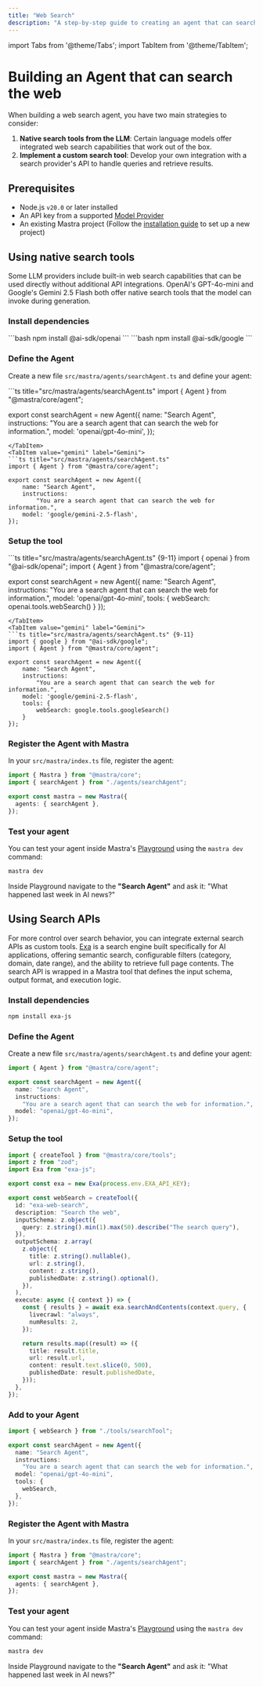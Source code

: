 ```yaml
---
title: "Web Search"
description: "A step-by-step guide to creating an agent that can search the web."
---
```


import Tabs from '@theme/Tabs';
import TabItem from '@theme/TabItem';

# Building an Agent that can search the web

When building a web search agent, you have two main strategies to consider:

1. **Native search tools from the LLM**: Certain language models offer integrated web search capabilities that work out of the box.
2. **Implement a custom search tool**: Develop your own integration with a search provider's API to handle queries and retrieve results.

## Prerequisites

- Node.js `v20.0` or later installed
- An API key from a supported [Model Provider](/models)
- An existing Mastra project (Follow the [installation guide](/docs/getting-started/installation) to set up a new project)

## Using native search tools

Some LLM providers include built-in web search capabilities that can be used directly without additional API integrations. OpenAI's GPT-4o-mini and Google's Gemini 2.5 Flash both offer native search tools that the model can invoke during generation.

### Install dependencies

<Tabs>
<TabItem value="openai" label="Open AI">
```bash
npm install @ai-sdk/openai
```
</TabItem>
<TabItem value="gemini" label="Gemini">
```bash
npm install @ai-sdk/google
```
</TabItem>
</Tabs>

### Define the Agent

Create a new file `src/mastra/agents/searchAgent.ts` and define your agent:

<Tabs>
<TabItem value="openai" label="Open AI">
```ts title="src/mastra/agents/searchAgent.ts"
import { Agent } from "@mastra/core/agent";

export const searchAgent = new Agent({
name: "Search Agent",
instructions:
"You are a search agent that can search the web for information.",
model: 'openai/gpt-4o-mini',
});

````
</TabItem>
<TabItem value="gemini" label="Gemini">
```ts title="src/mastra/agents/searchAgent.ts"
import { Agent } from "@mastra/core/agent";

export const searchAgent = new Agent({
    name: "Search Agent",
    instructions:
        "You are a search agent that can search the web for information.",
    model: 'google/gemini-2.5-flash',
});
````

</TabItem>
</Tabs>

### Setup the tool

<Tabs>
<TabItem value="openai" label="Open AI">
```ts title="src/mastra/agents/searchAgent.ts" {9-11}
import { openai } from "@ai-sdk/openai";
import { Agent } from "@mastra/core/agent";

export const searchAgent = new Agent({
name: "Search Agent",
instructions:
"You are a search agent that can search the web for information.",
model: 'openai/gpt-4o-mini',
tools: {
webSearch: openai.tools.webSearch()
}
});

````
</TabItem>
<TabItem value="gemini" label="Gemini">
```ts title="src/mastra/agents/searchAgent.ts" {9-11}
import { google } from "@ai-sdk/google";
import { Agent } from "@mastra/core/agent";

export const searchAgent = new Agent({
    name: "Search Agent",
    instructions:
        "You are a search agent that can search the web for information.",
    model: 'google/gemini-2.5-flash',
    tools: {
        webSearch: google.tools.googleSearch()
    }
});
````

</TabItem>
</Tabs>

### Register the Agent with Mastra

In your `src/mastra/index.ts` file, register the agent:

```ts title="src/mastra/index.ts" {2,5}
import { Mastra } from "@mastra/core";
import { searchAgent } from "./agents/searchAgent";

export const mastra = new Mastra({
  agents: { searchAgent },
});
```

### Test your agent

You can test your agent inside Mastra's [Playground](../../docs/getting-started/studio.mdx) using the `mastra dev` command:

```bash
mastra dev
```

Inside Playground navigate to the **"Search Agent"** and ask it: "What happened last week in AI news?"

## Using Search APIs

For more control over search behavior, you can integrate external search APIs as custom tools. [Exa](https://exa.ai/) is a search engine built specifically for AI applications, offering semantic search, configurable filters (category, domain, date range), and the ability to retrieve full page contents. The search API is wrapped in a Mastra tool that defines the input schema, output format, and execution logic.

### Install dependencies

```bash
npm install exa-js
```

### Define the Agent

Create a new file `src/mastra/agents/searchAgent.ts` and define your agent:

```ts title="src/mastra/agents/searchAgent.ts"
import { Agent } from "@mastra/core/agent";

export const searchAgent = new Agent({
  name: "Search Agent",
  instructions:
    "You are a search agent that can search the web for information.",
  model: "openai/gpt-4o-mini",
});
```

### Setup the tool

```ts title="src/mastra/tools/searchTool.ts"
import { createTool } from "@mastra/core/tools";
import z from "zod";
import Exa from "exa-js";

export const exa = new Exa(process.env.EXA_API_KEY);

export const webSearch = createTool({
  id: "exa-web-search",
  description: "Search the web",
  inputSchema: z.object({
    query: z.string().min(1).max(50).describe("The search query"),
  }),
  outputSchema: z.array(
    z.object({
      title: z.string().nullable(),
      url: z.string(),
      content: z.string(),
      publishedDate: z.string().optional(),
    }),
  ),
  execute: async ({ context }) => {
    const { results } = await exa.searchAndContents(context.query, {
      livecrawl: "always",
      numResults: 2,
    });

    return results.map((result) => ({
      title: result.title,
      url: result.url,
      content: result.text.slice(0, 500),
      publishedDate: result.publishedDate,
    }));
  },
});
```

### Add to your Agent

```ts title="src/mastra/agents/searchAgent.ts"
import { webSearch } from "./tools/searchTool";

export const searchAgent = new Agent({
  name: "Search Agent",
  instructions:
    "You are a search agent that can search the web for information.",
  model: "openai/gpt-4o-mini",
  tools: {
    webSearch,
  },
});
```

### Register the Agent with Mastra

In your `src/mastra/index.ts` file, register the agent:

```ts title="src/mastra/index.ts" {2,5}
import { Mastra } from "@mastra/core";
import { searchAgent } from "./agents/searchAgent";

export const mastra = new Mastra({
  agents: { searchAgent },
});
```

### Test your agent

You can test your agent inside Mastra's [Playground](../../docs/getting-started/studio.mdx) using the `mastra dev` command:

```bash
mastra dev
```

Inside Playground navigate to the **"Search Agent"** and ask it: "What happened last week in AI news?"

